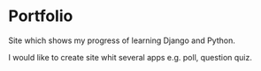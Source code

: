 # Portfolio

Site which shows my progress of learning Django and Python.

I would like to create site whit several apps e.g. poll, question quiz.
